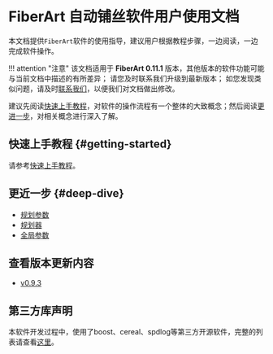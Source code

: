 # FiberArt 自动铺丝软件用户使用文档

本文档提供`FiberArt`软件的使用指导，建议用户根据教程步骤，一边阅读，一边完成软件操作。

!!! attention  "注意"
    该文档适用于 **FiberArt 0.11.1** 版本，其他版本的软件功能可能与当前文档中描述的有所差异；
    请您及时联系我们升级到最新版本；
    如您发现类似问题，请及时[联系我们](mailto:fiberart@duck.com)，以便我们对文档做出修改。

建议先阅读[快速上手教程](./getting_started.md)，对软件的操作流程有一个整体的大致概念；然后阅读[更进一步](#deep-dive)，对相关概念进行深入了解。

## 快速上手教程 {#getting-started}

请参考[快速上手教程](getting_started.md)。

## 更近一步 {#deep-dive}
- [规划参数](./plan_parameters.md)
- [规划器](./ply_planner.md)
- [全局参数](./global_parameters.md)

## 查看版本更新内容

- [v0.9.3](./changelog/v0.9.3.md)

## 第三方库声明

本软件开发过程中，使用了boost、cereal、spdlog等第三方开源软件，完整的列表请查看[这里](./third_parties/LISTS.md)。